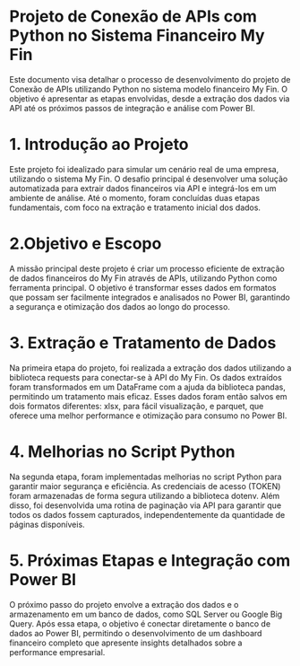 # Projeto de Conexão de APIs com Python no Sistema Financeiro My Fin


Este documento visa detalhar o processo de desenvolvimento do projeto de Conexão de APIs utilizando Python no sistema modelo financeiro My Fin. O objetivo é apresentar as etapas envolvidas, desde a extração dos dados via API até os próximos passos de integração e análise com Power BI.

# 1. Introdução ao Projeto
Este projeto foi idealizado para simular um cenário real de uma empresa, utilizando o sistema My Fin. O desafio principal é desenvolver uma solução automatizada para extrair dados financeiros via API e integrá-los em um ambiente de análise. Até o momento, foram concluídas duas etapas fundamentais, com foco na extração e tratamento inicial dos dados.

# 2.Objetivo e Escopo
A missão principal deste projeto é criar um processo eficiente de extração de dados financeiros do My Fin através de APIs, utilizando Python como ferramenta principal. O objetivo é transformar esses dados em formatos que possam ser facilmente integrados e analisados no Power BI, garantindo a segurança e otimização dos dados ao longo do processo.

# 3. Extração e Tratamento de Dados
Na primeira etapa do projeto, foi realizada a extração dos dados utilizando a biblioteca requests para conectar-se à API do My Fin. Os dados extraídos foram transformados em um DataFrame com a ajuda da biblioteca pandas, permitindo um tratamento mais eficaz. Esses dados foram então salvos em dois formatos diferentes: xlsx, para fácil visualização, e parquet, que oferece uma melhor performance e otimização para consumo no Power BI.

# 4. Melhorias no Script Python
Na segunda etapa, foram implementadas melhorias no script Python para garantir maior segurança e eficiência. As credenciais de acesso (TOKEN) foram armazenadas de forma segura utilizando a biblioteca dotenv. Além disso, foi desenvolvida uma rotina de paginação via API para garantir que todos os dados fossem capturados, independentemente da quantidade de páginas disponíveis.

# 5. Próximas Etapas e Integração com Power BI

O próximo passo do projeto envolve a extração dos dados e o armazenamento em um banco de dados, como SQL Server ou Google Big Query. Após essa etapa, o objetivo é conectar diretamente o banco de dados ao Power BI, permitindo o desenvolvimento de um dashboard financeiro completo que apresente insights detalhados sobre a performance empresarial.
